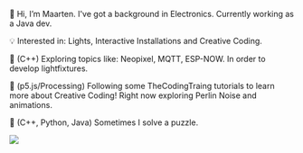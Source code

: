👋 Hi,
  I’m Maarten. 
  I've got a background in Electronics.
  Currently working as a Java dev.

💡 Interested in:
  Lights, 
  Interactive Installations and 
  Creative Coding.

👀 (C++) 
  Exploring topics like: 
    Neopixel, 
    MQTT, 
    ESP-NOW. 
  In order to develop lightfixtures.

👀 (p5.js/Processing) 
  Following some TheCodingTraing tutorials to learn more about Creative Coding!
  Right now exploring Perlin Noise and animations.


🧩 (C++, Python, Java) 
  Sometimes I solve a puzzle.

![](https://projecteuler.net/profile/D4msk0.png)

<!---
d4msk0/d4msk0 is a ✨ special ✨ repository because its `README.md` (this file) appears on your GitHub profile.
You can click the Preview link to take a look at your changes.
--->
